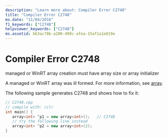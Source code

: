 ```yaml
---
description: "Learn more about: Compiler Error C2748"
title: "Compiler Error C2748"
ms.date: "11/04/2016"
f1_keywords: ["C2748"]
helpviewer_keywords: ["C2748"]
ms.assetid: b63ac78b-a200-499c-afea-15af1a1e819e
---
```

# Compiler Error C2748

managed or WinRT array creation must have array size or array initializer

A managed or WinRT array was ill formed. For more information, see [array](../../extensions/arrays-cpp-component-extensions.md).

The following sample generates C2748 and shows how to fix it:

```cpp
// C2748.cpp
// compile with: /clr
int main() {
   array<int> ^p1 = new array<int>();   // C2748
   // try the following line instead
   array<int> ^p2 = new array<int>(2);
}
```
